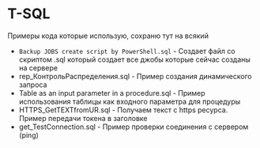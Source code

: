 # T-SQL
Примеры кода которые использую, сохраню тут на всякий

- `Backup JOBS create script by PowerShell.sql` - Создает файл со скриптом .sql который создает все джобы которые сейчас созданы на сервере 
- rep_КонтрольРаспределения.sql - Пример создания динамического запроса
- Table as an input parameter in a procedure.sql - Пример использования таблицы как входного параметра для процедуры
- HTTPS_GetTEXTfromUR.sql - Получаем текст с https ресурса. Пример передачи токена в заголовке 
- get_TestConnection.sql - Пример проверки соединения с сервером (ping)

